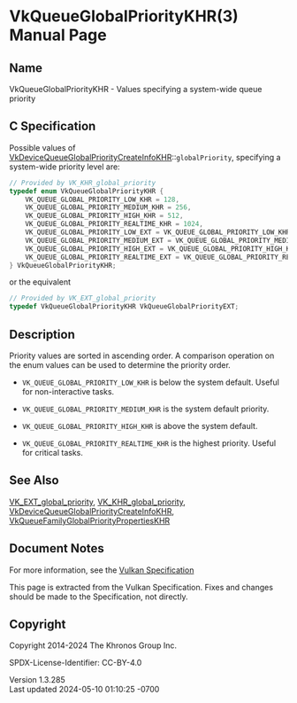 # VkQueueGlobalPriorityKHR(3) Manual Page

## Name

VkQueueGlobalPriorityKHR - Values specifying a system-wide queue
priority



## <a href="#_c_specification" class="anchor"></a>C Specification

Possible values of
[VkDeviceQueueGlobalPriorityCreateInfoKHR](https://registry.khronos.org/vulkan/specs/1.3-extensions/man/html/VkDeviceQueueGlobalPriorityCreateInfoKHR.html)::`globalPriority`,
specifying a system-wide priority level are:

``` c
// Provided by VK_KHR_global_priority
typedef enum VkQueueGlobalPriorityKHR {
    VK_QUEUE_GLOBAL_PRIORITY_LOW_KHR = 128,
    VK_QUEUE_GLOBAL_PRIORITY_MEDIUM_KHR = 256,
    VK_QUEUE_GLOBAL_PRIORITY_HIGH_KHR = 512,
    VK_QUEUE_GLOBAL_PRIORITY_REALTIME_KHR = 1024,
    VK_QUEUE_GLOBAL_PRIORITY_LOW_EXT = VK_QUEUE_GLOBAL_PRIORITY_LOW_KHR,
    VK_QUEUE_GLOBAL_PRIORITY_MEDIUM_EXT = VK_QUEUE_GLOBAL_PRIORITY_MEDIUM_KHR,
    VK_QUEUE_GLOBAL_PRIORITY_HIGH_EXT = VK_QUEUE_GLOBAL_PRIORITY_HIGH_KHR,
    VK_QUEUE_GLOBAL_PRIORITY_REALTIME_EXT = VK_QUEUE_GLOBAL_PRIORITY_REALTIME_KHR,
} VkQueueGlobalPriorityKHR;
```

or the equivalent

``` c
// Provided by VK_EXT_global_priority
typedef VkQueueGlobalPriorityKHR VkQueueGlobalPriorityEXT;
```

## <a href="#_description" class="anchor"></a>Description

Priority values are sorted in ascending order. A comparison operation on
the enum values can be used to determine the priority order.

- `VK_QUEUE_GLOBAL_PRIORITY_LOW_KHR` is below the system default. Useful
  for non-interactive tasks.

- `VK_QUEUE_GLOBAL_PRIORITY_MEDIUM_KHR` is the system default priority.

- `VK_QUEUE_GLOBAL_PRIORITY_HIGH_KHR` is above the system default.

- `VK_QUEUE_GLOBAL_PRIORITY_REALTIME_KHR` is the highest priority.
  Useful for critical tasks.

## <a href="#_see_also" class="anchor"></a>See Also

[VK_EXT_global_priority](https://registry.khronos.org/vulkan/specs/1.3-extensions/man/html/VK_EXT_global_priority.html),
[VK_KHR_global_priority](https://registry.khronos.org/vulkan/specs/1.3-extensions/man/html/VK_KHR_global_priority.html),
[VkDeviceQueueGlobalPriorityCreateInfoKHR](https://registry.khronos.org/vulkan/specs/1.3-extensions/man/html/VkDeviceQueueGlobalPriorityCreateInfoKHR.html),
[VkQueueFamilyGlobalPriorityPropertiesKHR](https://registry.khronos.org/vulkan/specs/1.3-extensions/man/html/VkQueueFamilyGlobalPriorityPropertiesKHR.html)

## <a href="#_document_notes" class="anchor"></a>Document Notes

For more information, see the <a
href="https://registry.khronos.org/vulkan/specs/1.3-extensions/html/vkspec.html#VkQueueGlobalPriorityKHR"
target="_blank" rel="noopener">Vulkan Specification</a>

This page is extracted from the Vulkan Specification. Fixes and changes
should be made to the Specification, not directly.

## <a href="#_copyright" class="anchor"></a>Copyright

Copyright 2014-2024 The Khronos Group Inc.

SPDX-License-Identifier: CC-BY-4.0

Version 1.3.285  
Last updated 2024-05-10 01:10:25 -0700
